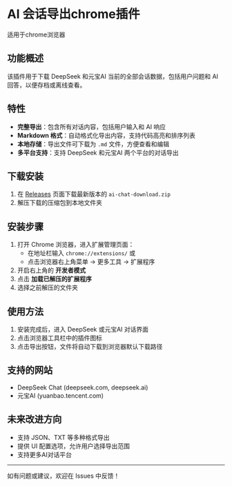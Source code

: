 # AI 会话导出chrome插件

适用于chrome浏览器

## 功能概述

该插件用于下载 DeepSeek 和元宝AI 当前的全部会话数据，包括用户问题和 AI 回答，以便存档或离线查看。

## 特性

- **完整导出**：包含所有对话内容，包括用户输入和 AI 响应
- **Markdown 格式**：自动格式化导出内容，支持代码高亮和排序列表
- **本地存储**：导出文件可下载为 `.md` 文件，方便查看和编辑
- **多平台支持**：支持 DeepSeek 和元宝AI 两个平台的对话导出

## 下载安装

1. 在 [Releases](https://github.com/Jeff-clouds/deepseek-chrome-extension-code/releases) 页面下载最新版本的 `ai-chat-download.zip`
2. 解压下载的压缩包到本地文件夹

## 安装步骤

1. 打开 Chrome 浏览器，进入扩展管理页面：
   - 在地址栏输入 `chrome://extensions/` 或
   - 点击浏览器右上角菜单 → 更多工具 → 扩展程序
2. 开启右上角的 **开发者模式**
3. 点击 **加载已解压的扩展程序**
4. 选择之前解压的文件夹

## 使用方法

1. 安装完成后，进入 DeepSeek 或元宝AI 对话界面
2. 点击浏览器工具栏中的插件图标
3. 点击导出按钮，文件将自动下载到浏览器默认下载路径

## 支持的网站

- DeepSeek Chat (deepseek.com, deepseek.ai)
- 元宝AI (yuanbao.tencent.com)

## 未来改进方向

- 支持 JSON、TXT 等多种格式导出
- 提供 UI 配置选项，允许用户选择导出范围
- 支持更多AI对话平台

---

如有问题或建议，欢迎在 Issues 中反馈！
